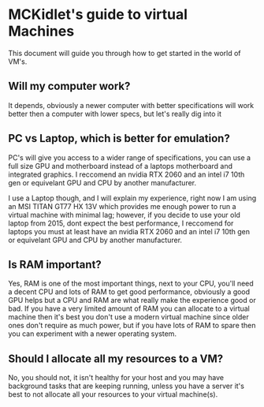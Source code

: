 # MCKidlet's guide to virtual Machines
This document will guide you through how to get started in the world of VM's.

## Will my computer work?
It depends, obviously a newer computer with better specifications will work better then a computer with lower specs, but let's really dig into it

## PC vs Laptop, which is better for emulation?
PC's will give you access to a wider range of specifications, you can use a full size GPU and motherboard instead of a laptops motherboard and integrated graphics. I reccomend an nvidia RTX 2060 and an intel i7 10th gen or equivelant GPU and CPU by another manufacturer.

I use a Laptop though, and I will explain my experience, right now I am using an MSI TITAN GT77 HX 13V which provides me enough power to run a virtual machine with minimal lag; however, if you decide to use your old laptop from 2015, dont expect the best performance, I reccomend for laptops you must at least have an nvidia RTX 2060 and an intel i7 10th gen or equivelant GPU and CPU by another manufacturer.

## Is RAM important?
Yes, RAM is one of the most important things, next to your CPU, you'll need a decent CPU and lots of RAM to get good performance, obviously a good GPU helps but a CPU and RAM are what really make the experience good or bad. If you have a very limited amount of RAM you can allocate to a virtual machine then it's best you don't use a modern virtual machine since older ones don't require as much power, but if you have lots of RAM to spare then you can experiment with a newer operating system.

## Should I allocate all my resources to a VM?
No, you should not, it isn't healthy for your host and you may have background tasks that are keeping running, unless you have a server it's best to not allocate all your resources to your virtual machine(s).
